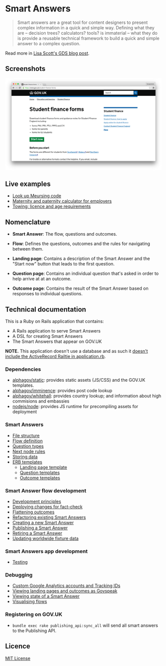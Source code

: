 # Smart Answers

> Smart answers are a great tool for content designers to present complex information in a quick and simple way. Defining what they are – decision trees? calculators? tools? is immaterial – what they do is provide a reusable technical framework to build a quick and simple answer to a complex question.

Read more in [Lisa Scott's GDS blog post](https://gds.blog.gov.uk/2012/02/16/smart-answers-are-smart/).

## Screenshots

![Student Finance Forms screenshot](./docs/assets/govuk-student-finance-forms.png)

## Live examples

* [Look up Meursing code](https://www.gov.uk/additional-commodity-code)
* [Maternity and paternity calculator for employers](https://www.gov.uk/maternity-paternity-calculator)
* [Towing: licence and age requirements](https://www.gov.uk/towing-rules)

## Nomenclature

* **Smart Answer**: The flow, questions and outcomes.

* **Flow**: Defines the questions, outcomes and the rules for navigating between them.

* **Landing page**: Contains a description of the Smart Answer and the "Start now" button that leads to the first question.

* **Question page**: Contains an individual question that's asked in order to help arrive at at an outcome.

* **Outcome page**: Contains the result of the Smart Answer based on responses to individual questions.

## Technical documentation

This is a Ruby on Rails application that contains:

* A Rails application to serve Smart Answers
* A DSL for creating Smart Answers
* The Smart Answers that appear on GOV.UK

**NOTE.** This application doesn't use a database and as such it [doesn't include the ActiveRecord Railtie in application.rb](https://github.com/alphagov/smart-answers/blob/4eb1b80a698e6835e745c4ad1954a3892e929b64/config/application.rb#L3).

### Dependencies

* [alphagov/static](https://github.com/alphagov/static): provides static assets (JS/CSS) and the GOV.UK templates.
* [alphagov/imminence](https://github.com/alphagov/imminence): provides post code lookup
* [alphagov/whitehall](https://github.com/alphagov/whitehall): provides country
  lookup; and information about high commisions and embassies
* [nodejs/node](https://github.com/nodejs/node): provides JS runtime for precompiling assets for deployment

### Smart Answers

* [File structure](docs/smart-answers/file-structure.md)
* [Flow definition](docs/smart-answers/flow-definition.md)
* [Question types](docs/smart-answers/question-types.md)
* [Next node rules](docs/smart-answers/next-node-rules.md)
* [Storing data](docs/smart-answers/storing-data.md)
* [ERB templates](docs/smart-answers/erb-templates.md)
  * [Landing page template](docs/smart-answers/erb-templates/landing-page-template.md)
  * [Question templates](docs/smart-answers/erb-templates/question-templates.md)
  * [Outcome templates](docs/smart-answers/erb-templates/outcome-templates.md)

### Smart Answer flow development

* [Development principles](docs/smart-answer-flow-development/development-principles.md)
* [Deploying changes for fact-check](docs/smart-answer-flow-development/fact-check.md)
* [Flattening outcomes](docs/smart-answer-flow-development/flattening-outcomes.md)
* [Refactoring existing Smart Answers](docs/smart-answer-flow-development/refactoring.md)
* [Creating a new Smart Answer](docs/smart-answer-flow-development/creating-a-new-smart-answer.md)
* [Publishing a Smart Answer](docs/smart-answer-flow-development/publishing.md)
* [Retiring a Smart Answer](docs/smart-answer-flow-development/retiring-a-smart-answer.md)
* [Updating worldwide fixture data](docs/smart-answer-flow-development/updating-worldwide-fixture-data.md)

### Smart Answers app development

* [Testing](docs/smart-answers-app-development/testing.md)

### Debugging

* [Custom Google Analytics accounts and Tracking IDs](docs/debugging/custom-google-analytics-tracking-id.md)
* [Viewing landing pages and outcomes as Govspeak](docs/debugging/viewing-templates-as-govspeak.md)
* [Viewing state of a Smart Answer](docs/debugging/viewing-state.md)
* [Visualising flows](docs/debugging/visualising-flows.md)

### Registering on GOV.UK

- `bundle exec rake publishing_api:sync_all` will send all smart answers to the Publishing API.

## Licence

[MIT License](./LICENSE.md)
